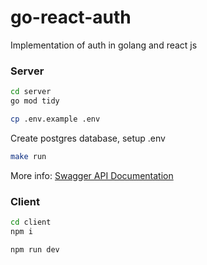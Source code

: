 # go-react-auth

Implementation of auth in golang and react js

### Server

```bash
cd server
go mod tidy
```

```bash
cp .env.example .env
```

Create postgres database, setup .env

```bash
make run
```

More info: [Swagger API Documentation](localhost:8080/api/v1/swagger/index.html#)

### Client

```bash
cd client
npm i
```

```bash
npm run dev
```
